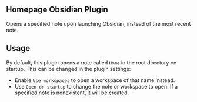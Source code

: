 ## Homepage Obsidian Plugin

Opens a specified note upon launching Obsidian, instead of the most recent note.

## Usage

By default, this plugin opens a note called `Home` in the root directory on startup. This can be changed in the plugin settings:

* Enable `Use workspaces` to open a workspace of that name instead.
* Use `Open on startup` to change the note or workspace to open. If a specified note is nonexistent, it will be created.